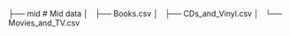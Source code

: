 
├── mid                 # Mid data
│   ├── Books.csv
│   ├── CDs_and_Vinyl.csv
│   └── Movies_and_TV.csv
